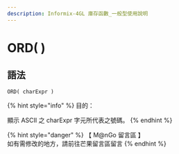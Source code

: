 ```yaml
---
description: Informix-4GL 庫存函數_一般型使用說明
---
```


# ORD( )

## 語法

```
ORD( charExpr )
```

{% hint style="info" %}
目的：

顯示 ASCII 之 charExpr 字元所代表之號碼。
{% endhint %}

{% hint style="danger" %}
【 M@nGo 留言區 】\
如有需修改的地方，請前往芒果留言區留言
{% endhint %}
